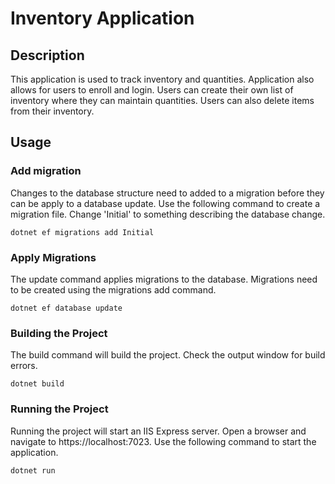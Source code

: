 ﻿# Inventory Application

## Description

This application is used to track inventory and quantities. Application also allows for users to enroll and login. 
Users can create their own list of inventory where they can maintain quantities. Users can also delete items from their inventory.

## Usage

### Add migration

Changes to the database structure need to added to a migration before they can be apply to a database update. 
Use the following command to create a migration file. Change 'Initial' to something describing the database change.

`dotnet ef migrations add Initial`

### Apply Migrations

The update command applies migrations to the database. Migrations need to be created using the migrations add command.

`dotnet ef database update`

### Building the Project

The build command will build the project. Check the output window for build errors.

`dotnet build`

### Running the Project

Running the project will start an IIS Express server. Open a browser and navigate to https://localhost:7023. Use the following command
to start the application.

`dotnet run`